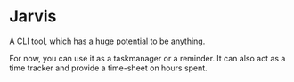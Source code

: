 # Jarvis
A CLI tool, which has a huge potential to be anything. 

For now, you can use it as a taskmanager or a reminder. 
It can also act as a time tracker and provide a time-sheet on hours spent.
